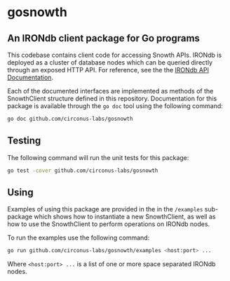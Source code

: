 # gosnowth

## An IRONdb client package for Go programs

This codebase contains client code for accessing Snowth APIs.  IRONdb is deployed as a cluster of database nodes which can be queried directly through an exposed HTTP API.  For reference, see the the [IRONdb API Documentation](https://github.com/circonus/irondb-docs/blob/master/api.md).

Each of the documented interfaces are implemented as methods of the SnowthClient
structure defined in this repository.  Documentation for this package is available through the `go doc` tool using the following command:

``` bash
go doc github.com/circonus-labs/gosnowth
```

## Testing

The following command will run the unit tests for this package:

``` bash
go test -cover github.com/circonus-labs/gosnowth
```

## Using

Examples of using this package are provided in the in the `/examples` sub-package which shows how to instantiate a new SnowthClient, as well as how to use the SnowthClient to perform operations on IRONdb nodes.

To run the examples use the following command:

``` bash
go run github.com/circonus-labs/gosnowth/examples <host:port> ...
```

Where `<host:port> ...` is a list of one or more space separated IRONdb nodes.
